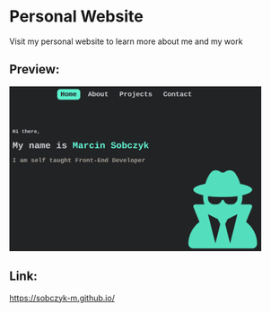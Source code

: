 # Personal Website

Visit my personal website to learn more about me and my work

## Preview:

<img alt="Personal Website preview" height="294" src="src/assets/images/Personal-Website.png" width="449"/>

## Link:

https://sobczyk-m.github.io/